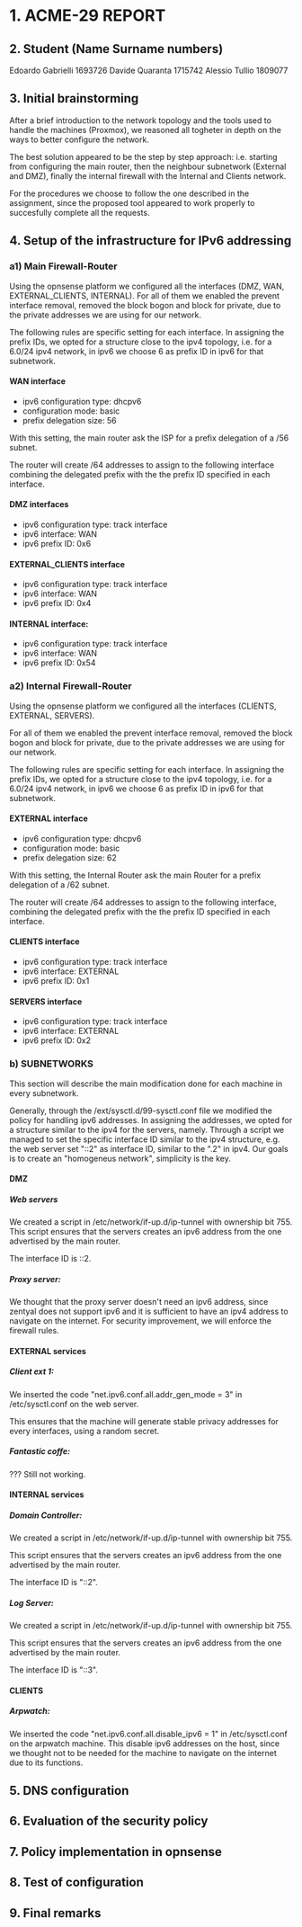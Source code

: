 # 1. ACME-29 REPORT

## 2. Student (Name Surname numbers)

Edoardo Gabrielli 1693726
Davide Quaranta 1715742
Alessio Tullio 1809077

## 3. Initial brainstorming

After a brief introduction to the network topology and the tools used to handle the machines (Proxmox), we reasoned all togheter in depth on the ways to better configure the network. 

The best solution appeared to be the step by step approach: i.e. starting from configuring the main router, then the neighbour subnetwork (External and DMZ), finally the internal firewall with the Internal and Clients network.

For the procedures we choose to follow the one described in the assignment, since the proposed tool appeared to work properly to succesfully complete all the requests.

## 4. Setup of the infrastructure for IPv6 addressing

### a1) Main Firewall-Router

Using the opnsense platform we configured all the interfaces (DMZ, WAN, EXTERNAL_CLIENTS,  INTERNAL). For all of them we enabled the prevent interface removal, removed the block bogon and block for private, due to the private addresses we are using for our network.

The following rules are specific setting for each interface.
In assigning the prefix IDs, we opted for a structure close to the ipv4 topology, i.e. for a 6.0/24 ipv4 network, in ipv6 we choose 6 as prefix ID in ipv6 for that subnetwork.	 

#### WAN interface

- ipv6 configuration type: dhcpv6
- configuration mode: basic
- prefix delegation size: 56

With this setting, the main router ask the ISP for a prefix delegation of a /56 subnet.

The router will create /64 addresses to assign to the following interface combining the delegated prefix with the the prefix ID specified in each interface.

#### DMZ interfaces

- ipv6 configuration type: track interface
- ipv6 interface: WAN
- ipv6 prefix ID: 0x6

#### EXTERNAL_CLIENTS interface

- ipv6 configuration type: track interface
- ipv6 interface: WAN
- ipv6 prefix ID: 0x4		

#### INTERNAL interface:

- ipv6 configuration type: track interface
- ipv6 interface: WAN
- ipv6 prefix ID: 0x54		

### a2) Internal Firewall-Router

Using the opnsense platform we configured all the interfaces (CLIENTS, EXTERNAL, SERVERS). 

For all of them we enabled the prevent interface removal, removed the block bogon and block for private, due to the private addresses we are using for our network.

The following rules are specific setting for each interface. 
In assigning the prefix IDs, we opted for a structure close to the ipv4 topology, i.e. for a 6.0/24 ipv4 network, in ipv6 we choose 6 as prefix ID in ipv6 for that subnetwork.

#### EXTERNAL interface

- ipv6 configuration type: dhcpv6
- configuration mode: basic
- prefix delegation size: 62

With this setting, the Internal Router ask the main Router for a prefix delegation of a /62 subnet.		

The router will create /64 addresses to assign to the following interface, combining the delegated prefix with the the prefix ID specified in each interface.

#### CLIENTS interface

- ipv6 configuration type: track interface
- ipv6 interface: EXTERNAL
- ipv6 prefix ID: 0x1

#### SERVERS interface

- ipv6 configuration type: track interface
- ipv6 interface: EXTERNAL
- ipv6 prefix ID: 0x2	

### b) SUBNETWORKS

This section will describe the main modification done for each machine in every subnetwork.

Generally, through the /ext/sysctl.d/99-sysctl.conf file we modified the policy for handling ipv6 addresses. In assigning the addresses, we opted for a structure similar to the ipv4 for the servers, namely. Through a script we managed to set the specific interface ID similar to the ipv4 structure, e.g. the web server set "::2" as interface ID, similar to the ".2" in ipv4. Our goals is to create an "homogeneus network", simplicity is the key.

#### DMZ

##### Web servers

We created a script in /etc/network/if-up.d/ip-tunnel with ownership bit 755. This script ensures that the servers creates an ipv6 address from the one advertised by the main router.

The interface ID is ::2.

##### Proxy server:

We thought that the proxy server doesn't need an ipv6 address, since zentyal does not support ipv6 and it is sufficient to have an ipv4 address to navigate on the internet. For security improvement, we will enforce the firewall rules.

#### EXTERNAL services

##### Client ext 1:

We inserted the code "net.ipv6.conf.all.addr_gen_mode = 3" in /etc/sysctl.conf on the web server.

This ensures that the machine will generate stable privacy addresses for every interfaces, using a random secret.

##### Fantastic coffe:

??? Still not working.

#### INTERNAL services

##### Domain Controller:

We created a script in /etc/network/if-up.d/ip-tunnel with ownership bit 755. 

This script ensures that the servers creates an ipv6 address from the one advertised by the main router.

The interface ID is "::2".

##### Log Server:

We created a script in /etc/network/if-up.d/ip-tunnel with ownership bit 755.

This script ensures that the servers creates an ipv6 address from the one advertised by the main router.

The interface ID is "::3".

#### CLIENTS

##### Arpwatch:

We inserted the code "net.ipv6.conf.all.disable_ipv6 = 1" in /etc/sysctl.conf on the arpwatch machine. This disable ipv6 addresses on the host, since we thought not to be needed for the machine to navigate on the internet due to its functions.


## 5.	DNS configuration

## 6.	Evaluation of the security policy

## 7.	Policy implementation in opnsense

## 8.	Test of configuration

## 9.	Final remarks